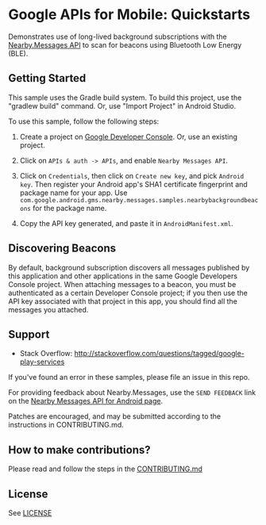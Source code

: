 # Google APIs for Mobile: Quickstarts

Demonstrates use of long-lived background subscriptions with the
[Nearby.Messages API](https://developers.google.com/nearby/) to scan for
beacons using Bluetooth Low Energy (BLE).

Getting Started
---------------

This sample uses the Gradle build system. To build this project, use the
"gradlew build" command. Or, use "Import Project" in Android Studio.

To use this sample, follow the following steps:

1. Create a project on [Google Developer
   Console](https://console.developers.google.com/). Or, use an existing
project.

1. Click on `APIs & auth -> APIs`, and enable `Nearby Messages API`.

1. Click on `Credentials`, then click on `Create new key`, and pick `Android
   key`. Then register your Android app's SHA1 certificate fingerprint and
package name for your app. Use
`com.google.android.gms.nearby.messages.samples.nearbybackgroundbeacons` for the
package name.

1. Copy the API key generated, and paste it in `AndroidManifest.xml`.

Discovering Beacons
-------------------

By default, background subscription discovers all messages published by this
application and other applications in the same Google Developers Console
project. When attaching messages to a beacon, you must be authenticated as a
certain Developer Console project; if you then use the API key associated with
that project in this app, you should find all the messages you attached.


Support
-------

- Stack Overflow: http://stackoverflow.com/questions/tagged/google-play-services

If you've found an error in these samples, please file an issue in this repo.

For providing feedback about Nearby.Messages, use the `SEND FEEDBACK` link on
the [Nearby Messages API for Android
page](https://developers.google.com/nearby/messages/android/get-started).

Patches are encouraged, and may be submitted according to the instructions in
CONTRIBUTING.md.


## How to make contributions?
Please read and follow the steps in the [CONTRIBUTING.md](CONTRIBUTING.md)

## License
See [LICENSE](LICENSE)
